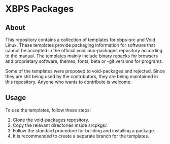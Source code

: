 # XBPS Packages

## About

This repository contains a collection of templates for xbps-src and Void Linux. These templates provide packaging information for software that cannot be accepted in the official voidlinux-packages repository according to the manual. The templates mainly include binary repacks for browsers and proprietary software, themes, fonts, beta or -git versions for programs.

Some of the templates were proposed to void-packages and rejected. Since they are still being used by the contributors, they are being maintained in this repository. Anyone who wants to contribute is welcome.

## Usage

To use the templates, follow these steps:

1. Clone the void-packages repository.
2. Copy the relevant directories inside srcpkgs/.
3. Follow the standard procedure for building and installing a package.
4. It is recommended to create a separate branch for the templates.
